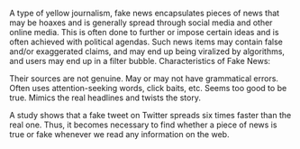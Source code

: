 A type of yellow journalism, fake news encapsulates pieces of news that may be hoaxes and is generally spread through social media and other online media. This is often done to further or impose certain ideas and is often achieved with political agendas. Such news items may contain false and/or exaggerated claims, and may end up being viralized by algorithms, and users may end up in a filter bubble.
Characteristics of Fake News:

Their sources are not genuine.
May or may not have grammatical errors.
Often uses attention-seeking words, click baits, etc.
Seems too good to be true.
Mimics the real headlines and twists the story.

A study shows that a fake tweet on Twitter spreads six times faster than the real one. Thus, it becomes necessary to find whether a piece of news is true or fake whenever we read any information on the web.
